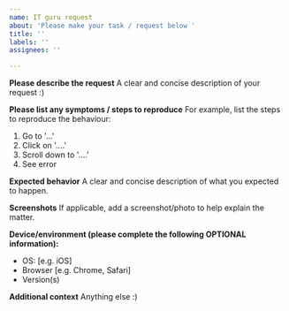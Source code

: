 ```yaml
---
name: IT guru request
about: 'Please make your task / request below '
title: ''
labels: ''
assignees: ''

---
```


**Please describe the request**
A clear and concise description of your request :)

**Please list any symptoms / steps to reproduce**
For example, list the steps to reproduce the behaviour:
1. Go to '...'
2. Click on '....'
3. Scroll down to '....'
4. See error

**Expected behavior**
A clear and concise description of what you expected to happen.

**Screenshots**
If applicable, add a screenshot/photo to help explain the matter.

**Device/environment (please complete the following OPTIONAL information):**
 - OS: [e.g. iOS]
 - Browser [e.g. Chrome, Safari]
 - Version(s)

**Additional context**
Anything else :)
